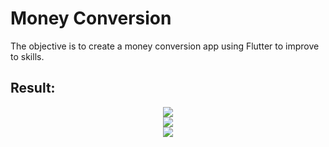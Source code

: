 # Money Conversion

The objective is to create a money conversion app using Flutter to improve to skills.

## Result:

<div align="center">
<img src="https://user-images.githubusercontent.com/86019793/140232903-3fe3ec06-3d07-4222-a245-b46acf493a73.PNG"/>
</div>

<div align="center">
<img src="https://user-images.githubusercontent.com/86019793/140233005-b9fdd8b4-605d-4406-b3e2-72f35780b4ed.PNG"/>
</div>

<div align="center">
<img src="https://user-images.githubusercontent.com/86019793/140233010-131f026a-cd9e-49d5-b561-2e96681e902e.PNG"/>
</div>